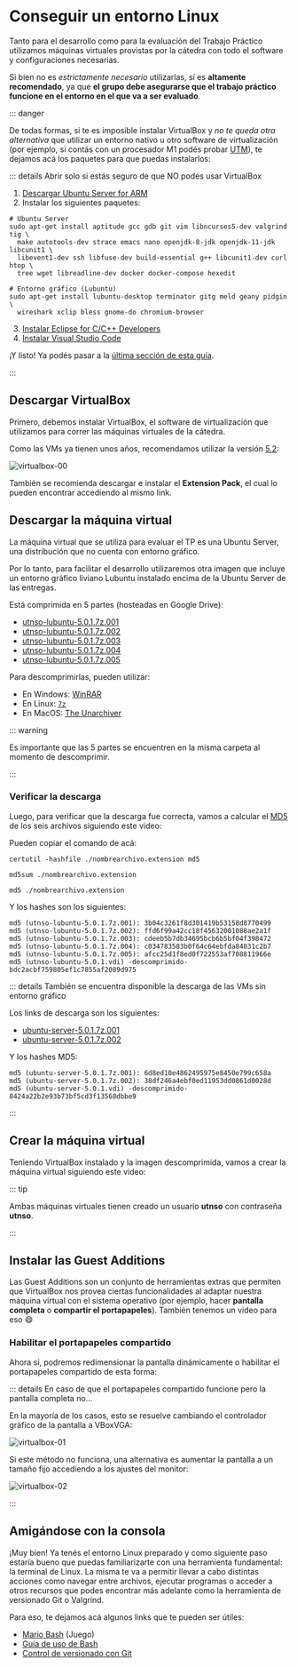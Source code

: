# Conseguir un entorno Linux

Tanto para el desarrollo como para la evaluación del Trabajo Práctico utilizamos
máquinas virtuales provistas por la cátedra con todo el software y
configuraciones necesarias.

Si bien no es _estrictamente necesario_ utilizarlas, sí es **altamente
recomendado**, ya que **el grupo debe asegurarse que el trabajo práctico
funcione en el entorno en el que va a ser evaluado**.

::: danger

De todas formas, si te es imposible instalar VirtualBox y _no te queda otra
alternativa_ que utilizar un entorno nativo u otro software de virtualización
(por ejemplo, si contás con un procesador M1 podés probar
[UTM](https://www.youtube.com/watch?v=hnwK-nkXolc)), te dejamos acá los paquetes
para que puedas instalarlos:

::: details Abrir solo si estás seguro de que NO podés usar VirtualBox

1. [Descargar Ubuntu Server for ARM](https://ubuntu.com/download/server/arm)
2. Instalar los siguientes paquetes:

```bash:no-line-numbers
# Ubuntu Server
sudo apt-get install aptitude gcc gdb git vim libncurses5-dev valgrind tig \
  make autotools-dev strace emacs nano openjdk-8-jdk openjdk-11-jdk libcunit1 \
  libevent1-dev ssh libfuse-dev build-essential g++ libcunit1-dev curl htop \
  tree wget libreadline-dev docker docker-compose hexedit

# Entorno gráfico (Lubuntu)
sudo apt-get install lubuntu-desktop terminator gitg meld geany pidgin \
  wireshark xclip bless gnome-do chromium-browser
```

3. [Instalar Eclipse for C/C++ Developers](https://www.eclipse.org/downloads/packages/)
4. [Instalar Visual Studio Code](https://code.visualstudio.com/download)

¡Y listo! Ya podés pasar a la
[última sección de esta guía](#amigandose-con-la-consola).

:::

## Descargar VirtualBox

Primero, debemos instalar VirtualBox, el software de virtualización que
utilizamos para correr las máquinas virtuales de la cátedra.

Como las VMs ya tienen unos años, recomendamos utilizar la versión
[5.2](https://www.virtualbox.org/wiki/Download_Old_Builds_5_2):

![virtualbox-00](/img/primeros-pasos/linux/virtualbox-00.png)

También se recomienda descargar e instalar el **Extension Pack**, el cual lo
pueden encontrar accediendo al mismo link.

## Descargar la máquina virtual

La máquina virtual que se utiliza para evaluar el TP es una Ubuntu Server, una
distribución que no cuenta con entorno gráfico.

Por lo tanto, para facilitar el desarrollo utilizaremos otra imagen que incluye
un entorno gráfico liviano Lubuntu instalado encima de la Ubuntu Server de las
entregas.

Está comprimida en 5 partes (hosteadas en Google Drive):

- [utnso-lubuntu-5.0.1.7z.001](https://faq.utnso.com.ar/vm-gui-1)
- [utnso-lubuntu-5.0.1.7z.002](https://faq.utnso.com.ar/vm-gui-2)
- [utnso-lubuntu-5.0.1.7z.003](https://faq.utnso.com.ar/vm-gui-3)
- [utnso-lubuntu-5.0.1.7z.004](https://faq.utnso.com.ar/vm-gui-4)
- [utnso-lubuntu-5.0.1.7z.005](https://faq.utnso.com.ar/vm-gui-5)

Para descomprimirlas, pueden utilizar:

- En Windows: [WinRAR](https://www.win-rar.com/)
- En Linux: [`7z`](http://manpages.ubuntu.com/manpages/bionic/man1/7z.1.html)
- En MacOS: [The Unarchiver](https://theunarchiver.com/)

::: warning

Es importante que las 5 partes se encuentren en la misma carpeta al momento de
descomprimir.

:::

### Verificar la descarga

Luego, para verificar que la descarga fue correcta, vamos a calcular el
[MD5](https://es.wikipedia.org/wiki/MD5) de los seis archivos siguiendo este
video:

<YouTube v="0CL9Os8IUcY"/>

Pueden copiar el comando de acá:

<CodeGroup>
<CodeGroupItem title="Windows">

```:no-line-numbers
certutil -hashfile ./nombrearchivo.extension md5
```

</CodeGroupItem>
<CodeGroupItem title="Linux">

```:no-line-numbers
md5sum ./nombrearchivo.extension
```

</CodeGroupItem>
<CodeGroupItem title="MacOS">

```:no-line-numbers
md5 ./nombrearchivo.extension
```

</CodeGroupItem>
</CodeGroup>

Y los hashes son los siguientes:

```:no-line-numbers
md5 (utnso-lubuntu-5.0.1.7z.001): 3b04c3261f8d301419b53158d8770499
md5 (utnso-lubuntu-5.0.1.7z.002): ffd6f99a42cc18f45632001088ae2a1f
md5 (utnso-lubuntu-5.0.1.7z.003): cdeeb5b7db34695bcb6b5bf04f398472
md5 (utnso-lubuntu-5.0.1.7z.004): c034783583b0f64c64ebfda84031c2b7
md5 (utnso-lubuntu-5.0.1.7z.005): afcc25d1f8ed0f722553af708811966e
md5 (utnso-lubuntu-5.0.1.vdi) -descomprimido- bdc2acbf759805ef1c7855af2089d975
```

::: details También se encuentra disponible la descarga de las VMs sin entorno gráfico

Los links de descarga son los siguientes:

- [ubuntu-server-5.0.1.7z.001](https://faq.utnso.com.ar/vm-server-1)
- [ubuntu-server-5.0.1.7z.002](https://faq.utnso.com.ar/vm-server-2)

Y los hashes MD5:

```:no-line-numbers
md5 (ubuntu-server-5.0.1.7z.001): 6d8ed10e4862495975e8450e799c658a
md5 (ubuntu-server-5.0.1.7z.002): 38df246a4ebf0ed11953dd0861d0028d
md5 (ubuntu-server-5.0.1.vdi) -descomprimido- 8424a22b2e93b73bf5cd3f13568dbbe9
```

:::

## Crear la máquina virtual

Teniendo VirtualBox instalado y la imagen descomprimida, vamos a crear la
máquina virtual siguiendo este video:

<YouTube v="DmkSXv_Xa-U"/>

::: tip

Ambas máquinas virtuales tienen creado un usuario **utnso** con contraseña
**utnso**.

:::

## Instalar las Guest Additions

Las Guest Additions son un conjunto de herramientas extras que permiten que
VirtualBox nos provea ciertas funcionalidades al adaptar nuestra máquina virtual
con el sistema operativo (por ejemplo, hacer **pantalla completa** o **compartir
el portapapeles**). También tenemos un video para eso :smile:

<YouTube v="uMoO58tPc5c"/>

### Habilitar el portapapeles compartido

Ahora sí, podremos redimensionar la pantalla dinámicamente o habilitar el
portapapeles compartido de esta forma:

<YouTube v="xJ52dDTfCHo"/>

::: details En caso de que el portapapeles compartido funcione pero la pantalla
completa no...

En la mayoría de los casos, esto se resuelve cambiando el controlador gráfico de
la pantalla a VBoxVGA:

![virtualbox-01](/img/primeros-pasos/linux/virtualbox-01.png)

Si este método no funciona, una alternativa es aumentar la pantalla a un tamaño
fijo accediendo a los ajustes del monitor:

![virtualbox-02](/img/primeros-pasos/linux/virtualbox-02.png)

:::

## Amigándose con la consola

¡Muy bien! Ya tenés el entorno Linux preparado y como siguiente paso estaría
bueno que puedas familiarizarte con una herramienta fundamental: la terminal de
Linux. La misma te va a permitir llevar a cabo distintas acciones como navegar
entre archivos, ejecutar programas o acceder a otros recursos que podes
encontrar más adelante como la herramienta de versionado Git o Valgrind.

Para eso, te dejamos acá algunos links que te pueden ser útiles:

- [Mario Bash](https://faq.utnso.com.ar/mariobash) (Juego)
- [Guía de uso de Bash](../guias/consola/bash.md)
- [Control de versionado con Git](../guias/consola/git.md)
